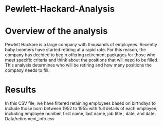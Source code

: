 # Pewlett-Hackard-Analysis
# Overview of the analysis

  Pewlett Hackare is a large company with thousands of employees. Recently baby boomers have started retiring at a rapid rate. For this reason, the company has decided to begin offering retirement packages for those who meet specific criteria and think about the positions that will need to be filled. This analysis determines who will be retiring and how many positions the company needs to fill. 

# Results
In this CSV file, we have filtered retaining employees based on birthdays to include those born between 1952 to 1955 with full details of each employee, including employee number, first name, last name, job title , date, and date.
Data/retirement_info.csv
